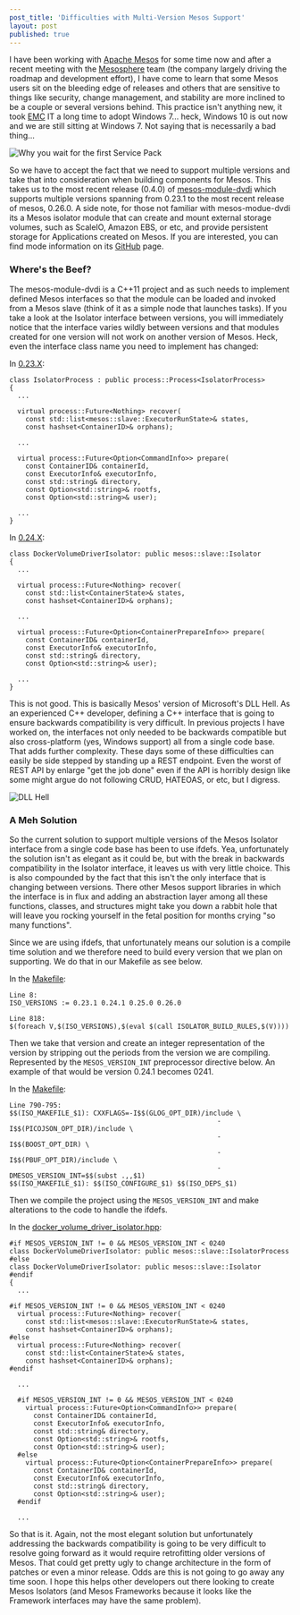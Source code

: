```yaml
---
post_title: 'Difficulties with Multi-Version Mesos Support'
layout: post
published: true
---
```

I have been working with [Apache Mesos](http://mesos.apache.org/) for some time now and after a  recent meeting with the [Mesosphere](https://mesosphere.com/) team (the company largely driving the roadmap and development effort), I have come to learn that some Mesos users sit on the bleeding edge of releases and others that are sensitive to things like security, change management, and stability are more inclined to be a couple or several versions behind. This practice isn't anything new, it took [EMC](http://www.emc.com/) IT a long time to adopt Windows 7... heck, Windows 10 is out now and we are still sitting at Windows 7. Not saying that is necessarily a bad thing...

![Why you wait for the first Service Pack](https://raw.githubusercontent.com/dvonthenen/blog/master/images/windows10install.png)

So we have to accept the fact that we need to support multiple versions and take that into consideration when building components for Mesos. This takes us to the most recent release (0.4.0) of [mesos-module-dvdi](https://github.com/emccode/mesos-module-dvdi/releases/tag/v0.4.0) which supports multiple versions spanning from 0.23.1 to the most recent release of mesos, 0.26.0. A side note, for those not familiar with mesos-modue-dvdi its a Mesos isolator module that can create and mount external storage volumes, such as ScaleIO, Amazon EBS, or etc, and provide persistent storage for Applications created on Mesos. If you are interested, you can find mode information on its [GitHub](https://github.com/emccode/mesos-module-dvdi) page.

### Where's the Beef?

The mesos-module-dvdi is a C++11 project and as such needs to implement defined Mesos interfaces so that the module can be loaded and invoked from a Mesos slave (think of it as a simple node that launches tasks). If you take a look at the Isolator interface between versions, you will immediately notice that the interface varies wildly between versions and that modules created for one version will not work on another version of Mesos. Heck, even the interface class name you need to implement has changed:

In [0.23.X](https://github.com/apache/mesos/blob/0.23.1/include/mesos/slave/isolator.hpp):
```
class IsolatorProcess : public process::Process<IsolatorProcess>
{
  ...

  virtual process::Future<Nothing> recover(
    const std::list<mesos::slave::ExecutorRunState>& states,
    const hashset<ContainerID>& orphans);

  ...

  virtual process::Future<Option<CommandInfo>> prepare(
    const ContainerID& containerId,
    const ExecutorInfo& executorInfo,
    const std::string& directory,
    const Option<std::string>& rootfs,
    const Option<std::string>& user);

  ...
}
```

In [0.24.X](https://github.com/apache/mesos/blob/0.24.1/include/mesos/slave/isolator.hpp):
```
class DockerVolumeDriverIsolator: public mesos::slave::Isolator
{
  ...

  virtual process::Future<Nothing> recover(
    const std::list<ContainerState>& states,
    const hashset<ContainerID>& orphans);

  ...

  virtual process::Future<Option<ContainerPrepareInfo>> prepare(
    const ContainerID& containerId,
    const ExecutorInfo& executorInfo,
    const std::string& directory,
    const Option<std::string>& user);

  ...
}
```

This is not good. This is basically Mesos' version of Microsoft's DLL Hell. As an experienced C++ developer, defining a C++ interface that is going to ensure backwards compatibility is very difficult. In previous projects I have worked on, the interfaces not only needed to be backwards compatible but also cross-platform (yes, Windows support) all from a single code base. That adds further complexity. These days some of these difficulties can easily be side stepped by standing up a REST endpoint. Even the worst of REST API by enlarge "get the job done" even if the API is horribly design like some might argue do not following CRUD, HATEOAS, or etc, but I digress.

![DLL Hell](https://raw.githubusercontent.com/dvonthenen/blog/master/images/dllhell.jpg)

### A Meh Solution

So the current solution to support multiple versions of the Mesos Isolator interface from a single code base has been to use ifdefs. Yea, unfortunately the solution isn't as elegant as it could be, but with the break in backwards compatibility in the Isolator interface, it leaves us with very little choice. This is also compounded by the fact that this isn't the only interface that is changing between versions. There other Mesos support libraries in which the interface is in flux and adding an abstraction layer among all these functions, classes, and structures might take you down a rabbit hole that will leave you rocking yourself in the fetal position for months crying "so many functions".

Since we are using ifdefs, that unfortunately means our solution is a compile time solution and we therefore need to build every version that we plan on supporting. We do that in our Makefile as see below.

In the [Makefile](https://github.com/emccode/mesos-module-dvdi/blob/v0.4.0/Makefile):
```
Line 8:
ISO_VERSIONS := 0.23.1 0.24.1 0.25.0 0.26.0

Line 818:
$(foreach V,$(ISO_VERSIONS),$(eval $(call ISOLATOR_BUILD_RULES,$(V))))
```

Then we take that version and create an integer representation of the version by stripping out the periods from the version we are compiling. Represented by the ```MESOS_VERSION_INT``` preprocessor directive below. An example of that would be version 0.24.1 becomes 0241.

In the [Makefile](https://github.com/emccode/mesos-module-dvdi/blob/v0.4.0/Makefile):
```
Line 790-795:
$$(ISO_MAKEFILE_$1): CXXFLAGS=-I$$(GLOG_OPT_DIR)/include \
													-I$$(PICOJSON_OPT_DIR)/include \
													-I$$(BOOST_OPT_DIR) \
													-I$$(PBUF_OPT_DIR)/include \
													-DMESOS_VERSION_INT=$$(subst .,,$1)
$$(ISO_MAKEFILE_$1): $$(ISO_CONFIGURE_$1) $$(ISO_DEPS_$1)
```

Then we compile the project using the ```MESOS_VERSION_INT``` and make alterations to the code to handle the ifdefs.

In the [docker_volume_driver_isolator.hpp](https://github.com/emccode/mesos-module-dvdi/blob/v0.4.0/isolator/isolator/docker_volume_driver_isolator.hpp):
```
#if MESOS_VERSION_INT != 0 && MESOS_VERSION_INT < 0240
class DockerVolumeDriverIsolator: public mesos::slave::IsolatorProcess
#else
class DockerVolumeDriverIsolator: public mesos::slave::Isolator
#endif
{
  ...

#if MESOS_VERSION_INT != 0 && MESOS_VERSION_INT < 0240
  virtual process::Future<Nothing> recover(
    const std::list<mesos::slave::ExecutorRunState>& states,
    const hashset<ContainerID>& orphans);
#else
  virtual process::Future<Nothing> recover(
    const std::list<ContainerState>& states,
    const hashset<ContainerID>& orphans);
#endif

  ...

  #if MESOS_VERSION_INT != 0 && MESOS_VERSION_INT < 0240
    virtual process::Future<Option<CommandInfo>> prepare(
      const ContainerID& containerId,
      const ExecutorInfo& executorInfo,
      const std::string& directory,
      const Option<std::string>& rootfs,
      const Option<std::string>& user);
  #else
    virtual process::Future<Option<ContainerPrepareInfo>> prepare(
      const ContainerID& containerId,
      const ExecutorInfo& executorInfo,
      const std::string& directory,
      const Option<std::string>& user);
  #endif

  ...
```

So that is it. Again, not the most elegant solution but unfortunately addressing the backwards compatibility is going to be very difficult to resolve going forward as it would require retrofitting older versions of Mesos. That could get pretty ugly to change architecture in the form of patches or even a minor release. Odds are this is not going to go away any time soon. I hope this helps other developers out there looking to create Mesos Isolators (and Mesos Frameworks because it looks like the Framework interfaces may have the same problem).
